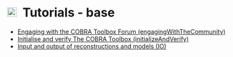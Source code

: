# <img src="https://prince.lcsb.uni.lu/img/icon_base.png" height="22px">&nbsp;&nbsp;Tutorials - base

- [Engaging with the COBRA Toolbox Forum (engagingWithTheCommunity)](engagingWithTheCommunity)
- [Initialise and verify The COBRA Toolbox (initializeAndVerify)](initializeAndVerify)
- [Input and output of reconstructions and models (IO)](IO)